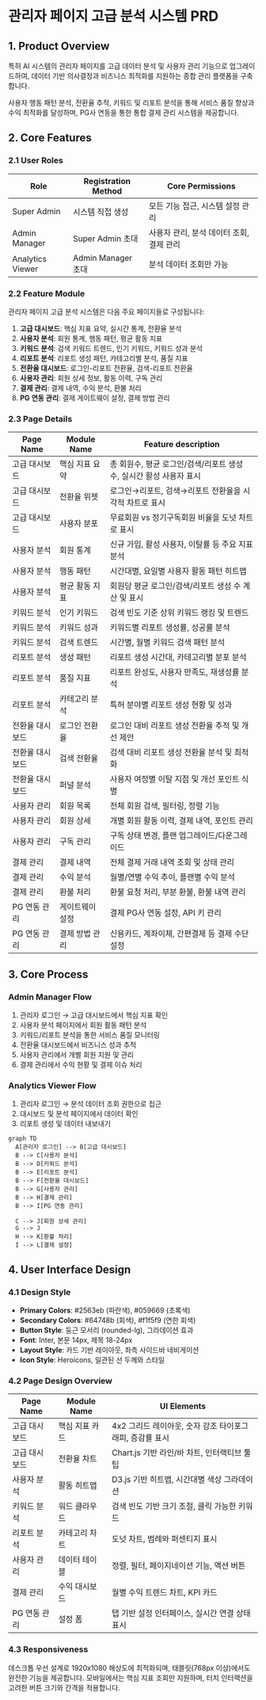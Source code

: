# 관리자 페이지 고급 분석 시스템 PRD

## 1. Product Overview

특허 AI 시스템의 관리자 페이지를 고급 데이터 분석 및 사용자 관리 기능으로 업그레이드하여, 데이터 기반 의사결정과 비즈니스 최적화를 지원하는 종합 관리 플랫폼을 구축합니다.

사용자 행동 패턴 분석, 전환율 추적, 키워드 및 리포트 분석을 통해 서비스 품질 향상과 수익 최적화를 달성하며, PG사 연동을 통한 통합 결제 관리 시스템을 제공합니다.

## 2. Core Features

### 2.1 User Roles

| Role | Registration Method | Core Permissions |
|------|---------------------|------------------|
| Super Admin | 시스템 직접 생성 | 모든 기능 접근, 시스템 설정 관리 |
| Admin Manager | Super Admin 초대 | 사용자 관리, 분석 데이터 조회, 결제 관리 |
| Analytics Viewer | Admin Manager 초대 | 분석 데이터 조회만 가능 |

### 2.2 Feature Module

관리자 페이지 고급 분석 시스템은 다음 주요 페이지들로 구성됩니다:

1. **고급 대시보드**: 핵심 지표 요약, 실시간 통계, 전환율 분석
2. **사용자 분석**: 회원 통계, 행동 패턴, 평균 활동 지표
3. **키워드 분석**: 검색 키워드 트렌드, 인기 키워드, 키워드 성과 분석
4. **리포트 분석**: 리포트 생성 패턴, 카테고리별 분석, 품질 지표
5. **전환율 대시보드**: 로그인-리포트 전환율, 검색-리포트 전환율
6. **사용자 관리**: 회원 상세 정보, 활동 이력, 구독 관리
7. **결제 관리**: 결제 내역, 수익 분석, 환불 처리
8. **PG 연동 관리**: 결제 게이트웨이 설정, 결제 방법 관리

### 2.3 Page Details

| Page Name | Module Name | Feature description |
|-----------|-------------|---------------------|
| 고급 대시보드 | 핵심 지표 요약 | 총 회원수, 평균 로그인/검색/리포트 생성 수, 실시간 활성 사용자 표시 |
| 고급 대시보드 | 전환율 위젯 | 로그인→리포트, 검색→리포트 전환율을 시각적 차트로 표시 |
| 고급 대시보드 | 사용자 분포 | 무료회원 vs 정기구독회원 비율을 도넛 차트로 표시 |
| 사용자 분석 | 회원 통계 | 신규 가입, 활성 사용자, 이탈률 등 주요 지표 분석 |
| 사용자 분석 | 행동 패턴 | 시간대별, 요일별 사용자 활동 패턴 히트맵 |
| 사용자 분석 | 평균 활동 지표 | 회원당 평균 로그인/검색/리포트 생성 수 계산 및 표시 |
| 키워드 분석 | 인기 키워드 | 검색 빈도 기준 상위 키워드 랭킹 및 트렌드 |
| 키워드 분석 | 키워드 성과 | 키워드별 리포트 생성률, 성공률 분석 |
| 키워드 분석 | 검색 트렌드 | 시간별, 월별 키워드 검색 패턴 분석 |
| 리포트 분석 | 생성 패턴 | 리포트 생성 시간대, 카테고리별 분포 분석 |
| 리포트 분석 | 품질 지표 | 리포트 완성도, 사용자 만족도, 재생성률 분석 |
| 리포트 분석 | 카테고리 분석 | 특허 분야별 리포트 생성 현황 및 성과 |
| 전환율 대시보드 | 로그인 전환율 | 로그인 대비 리포트 생성 전환율 추적 및 개선 제안 |
| 전환율 대시보드 | 검색 전환율 | 검색 대비 리포트 생성 전환율 분석 및 최적화 |
| 전환율 대시보드 | 퍼널 분석 | 사용자 여정별 이탈 지점 및 개선 포인트 식별 |
| 사용자 관리 | 회원 목록 | 전체 회원 검색, 필터링, 정렬 기능 |
| 사용자 관리 | 회원 상세 | 개별 회원 활동 이력, 결제 내역, 포인트 관리 |
| 사용자 관리 | 구독 관리 | 구독 상태 변경, 플랜 업그레이드/다운그레이드 |
| 결제 관리 | 결제 내역 | 전체 결제 거래 내역 조회 및 상태 관리 |
| 결제 관리 | 수익 분석 | 월별/연별 수익 추이, 플랜별 수익 분석 |
| 결제 관리 | 환불 처리 | 환불 요청 처리, 부분 환불, 환불 내역 관리 |
| PG 연동 관리 | 게이트웨이 설정 | 결제 PG사 연동 설정, API 키 관리 |
| PG 연동 관리 | 결제 방법 관리 | 신용카드, 계좌이체, 간편결제 등 결제 수단 설정 |

## 3. Core Process

### Admin Manager Flow
1. 관리자 로그인 → 고급 대시보드에서 핵심 지표 확인
2. 사용자 분석 페이지에서 회원 활동 패턴 분석
3. 키워드/리포트 분석을 통한 서비스 품질 모니터링
4. 전환율 대시보드에서 비즈니스 성과 추적
5. 사용자 관리에서 개별 회원 지원 및 관리
6. 결제 관리에서 수익 현황 및 결제 이슈 처리

### Analytics Viewer Flow
1. 관리자 로그인 → 분석 데이터 조회 권한으로 접근
2. 대시보드 및 분석 페이지에서 데이터 확인
3. 리포트 생성 및 데이터 내보내기

```mermaid
graph TD
  A[관리자 로그인] --> B[고급 대시보드]
  B --> C[사용자 분석]
  B --> D[키워드 분석]
  B --> E[리포트 분석]
  B --> F[전환율 대시보드]
  B --> G[사용자 관리]
  B --> H[결제 관리]
  B --> I[PG 연동 관리]
  
  C --> J[회원 상세 관리]
  G --> J
  H --> K[환불 처리]
  I --> L[결제 설정]
```

## 4. User Interface Design

### 4.1 Design Style

- **Primary Colors**: #2563eb (파란색), #059669 (초록색)
- **Secondary Colors**: #64748b (회색), #f1f5f9 (연한 회색)
- **Button Style**: 둥근 모서리 (rounded-lg), 그라데이션 효과
- **Font**: Inter, 본문 14px, 제목 18-24px
- **Layout Style**: 카드 기반 레이아웃, 좌측 사이드바 네비게이션
- **Icon Style**: Heroicons, 일관된 선 두께와 스타일

### 4.2 Page Design Overview

| Page Name | Module Name | UI Elements |
|-----------|-------------|-------------|
| 고급 대시보드 | 핵심 지표 카드 | 4x2 그리드 레이아웃, 숫자 강조 타이포그래피, 증감률 표시 |
| 고급 대시보드 | 전환율 차트 | Chart.js 기반 라인/바 차트, 인터랙티브 툴팁 |
| 사용자 분석 | 활동 히트맵 | D3.js 기반 히트맵, 시간대별 색상 그라데이션 |
| 키워드 분석 | 워드 클라우드 | 검색 빈도 기반 크기 조절, 클릭 가능한 키워드 |
| 리포트 분석 | 카테고리 차트 | 도넛 차트, 범례와 퍼센티지 표시 |
| 사용자 관리 | 데이터 테이블 | 정렬, 필터, 페이지네이션 기능, 액션 버튼 |
| 결제 관리 | 수익 대시보드 | 월별 수익 트렌드 차트, KPI 카드 |
| PG 연동 관리 | 설정 폼 | 탭 기반 설정 인터페이스, 실시간 연결 상태 표시 |

### 4.3 Responsiveness

데스크톱 우선 설계로 1920x1080 해상도에 최적화되며, 태블릿(768px 이상)에서도 완전한 기능을 제공합니다. 모바일에서는 핵심 지표 조회만 지원하며, 터치 인터랙션을 고려한 버튼 크기와 간격을 적용합니다.